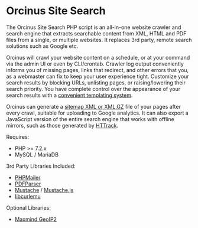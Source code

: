 # Orcinus Site Search

The Orcinus Site Search PHP script is an all-in-one website crawler and search engine that extracts searchable content from XML, HTML and PDF files from a single, or multiple websites. It replaces 3rd party, remote search solutions such as Google etc. 

Orcinus will crawl your website content on a schedule, or at your command via the admin UI or even by CLI/crontab. Crawler log output conveniently informs you of missing pages, links that redirect, and other errors that you, as a webmaster can fix to keep your user experience tight. Customize your search results by blocking URLs, unlisting pages, or raising/lowering their search priority. You have complete control over the appearance of your search results with a [convenient templating system](https://mustache.github.io/).

Orcinus can generate a [sitemap XML or XML.GZ](https://www.sitemaps.org) file of your pages after every crawl, suitable for uploading to Google analytics. It can also export a JavaScript version of the entire search engine that works with offline mirrors, such as those generated by [HTTrack](https://www.httrack.com).

Requires:
- PHP >= 7.2.x
- MySQL / MariaDB

3rd Party Libraries Included:
- [PHPMailer](https://github.com/PHPMailer/PHPMailer)
- [PDFParser](https://github.com/smalot/pdfparser)
- [Mustache](https://github.com/bobthecow/mustache.php) / [Mustache.js](https://github.com/janl/mustache.js)
- [libcurlemu](https://github.com/m1k3lm/libcurlemu)

Optional Libraries:
- [Maxmind GeoIP2](https://github.com/maxmind/GeoIP2-php)
